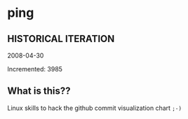 # ping

## HISTORICAL ITERATION
2008-04-30

Incremented: 3985

## What is this?? 
Linux skills to hack the github commit visualization chart `;-)`
